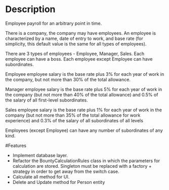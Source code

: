 # Description
Employee payroll for an arbitrary point in time.

There is a company, the company may have employees. An employee is characterized by a name, date of entry to work, and base rate (for simplicity, this default value is the same for all types of employees).

There are 3 types of employees - Employee, Manager, Sales. Each employee can have a boss. Each employee except Employee can have subordinates.

Employee employee salary is the base rate plus 3% for each year of work in the company, but not more than 30% of the total allowance.

Manager employee salary is the base rate plus 5% for each year of work in the company (but not more than 40% of the total allowance) and 0.5% of the salary of all first-level subordinates.

Sales employee salary is the base rate plus 1% for each year of work in the company (but not more than 35% of the total allowance for work experience) and 0.3% of the salary of all subordinates of all levels

Employees (except Employee) can have any number of subordinates of any kind.

#Features
- Implement database layer.
- Refactor the BountyCalculationRules class in which the parameters for calculation are stored. Singleton must be replaced with a factory + strategy in order to get away from the switch case.
- Calculate all method for UI.
- Delete and Update method for Person entity
